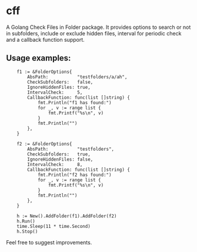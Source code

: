 # cff
A Golang Check Files in Folder package. It provides options to search or not in subfolders, include or exclude hidden files, interval for periodic check and a callback function support.

## Usage examples:

```
	f1 := &FolderOptions{
		AbsPath:           "testfolders/a/ah",
		CheckSubfolders:   false,
		IgnoreHiddenFiles: true,
		IntervalCheck:     5,
		CallbackFunction: func(list []string) {
			fmt.Println("f1 has found:")
			for _, v := range list {
				fmt.Printf("%s\n", v)
			}
			fmt.Println("")
		},
	}

	f2 := &FolderOptions{
		AbsPath:           "testfolders",
		CheckSubfolders:   true,
		IgnoreHiddenFiles: false,
		IntervalCheck:     8,
		CallbackFunction: func(list []string) {
			fmt.Println("f2 has found:")
			for _, v := range list {
				fmt.Printf("%s\n", v)
			}
			fmt.Println("")
		},
	}

	h := New().AddFolder(f1).AddFolder(f2)
	h.Run()
	time.Sleep(11 * time.Second)
	h.Stop()
```

Feel free to suggest improvements.
